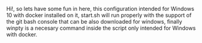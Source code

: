 Hi!, so lets have some fun in here, this configuration intended for Windows 10  with docker installed on it, start.sh will run properly with the support of the git bash console that can be also downloaded for windows, finally winpty is a necesary command inside the script only intended for Windows with docker.

